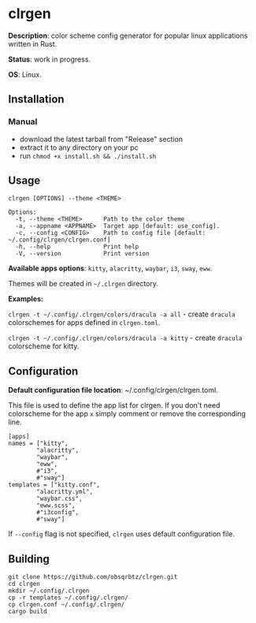 # clrgen

**Description**:  color scheme config generator for popular linux applications written in Rust.

**Status**: work in progress.

**OS**: Linux.

## Installation

### Manual

- download the latest tarball from "Release" section
- extract it to any directory on your pc
- run `chmod +x install.sh && ./install.sh`

## Usage

`clrgen [OPTIONS] --theme <THEME>`

```
Options:
  -t, --theme <THEME>      Path to the color theme
  -a, --appname <APPNAME>  Target app [default: use_config].
  -c, --config <CONFIG>    Path to config file [default: ~/.config/clrgen/clrgen.conf]
  -h, --help               Print help
  -V, --version            Print version
```

**Available apps options**: `kitty`, `alacritty`, `waybar`, `i3`, `sway`, `eww`.

Themes will be created in `~/.clrgen` directory.

**Examples:**

`clrgen -t ~/.config/.clrgen/colors/dracula -a all` - create `dracula` colorschemes for apps defined in `clrgen.toml`.

`clrgen -t ~/.config/.clrgen/colors/dracula -a kitty` - create `dracula` colorscheme for kitty.

## Configuration

**Default configuration file location**: ~/.config/clrgen/clrgen.toml.

This file is used to define the app list for clrgen. If you don't need colorscheme for the app `x` simply comment or remove the corresponding line.

```
[apps]
names = ["kitty", 
        "alacritty", 
        "waybar", 
        "eww", 
        #"i3", 
        #"sway"]
templates = ["kitty.conf", 
        "alacritty.yml", 
        "waybar.css", 
        "eww.scss", 
        #"i3config", 
        #"sway"]
```

If `--config` flag is not specified, `clrgen` uses default configuration file.

## Building

```
git clone https://github.com/obsqrbtz/clrgen.git
cd clrgen
mkdir ~/.config/.clrgen
cp -r templates ~/.config/.clrgen/
cp clrgen.conf ~/.config/.clrgen/
cargo build
```
